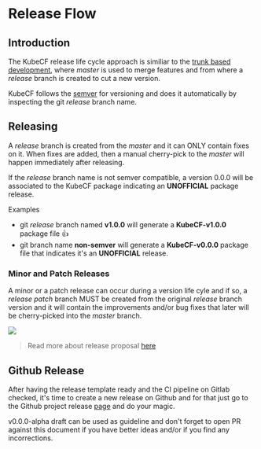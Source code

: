 # Release Flow

## Introduction

The KubeCF release life cycle approach is similiar to the [trunk based development](https://trunkbaseddevelopment.com/), where *master* is used to merge features and from where a *release* branch is created to cut a new version.

KubeCF follows the [semver](https://semver.org/) for versioning and does it automatically by inspecting the git *release* branch name.


## Releasing

A *release* branch is created from the *master* and it can ONLY contain fixes on it. When fixes are added, then a manual cherry-pick to the *master* will happen immediately after releasing.


If the *release* branch name is not semver compatible, a version 0.0.0 will be associated to the KubeCF package indicating an **UNOFFICIAL** package release.

Examples

* git *release* branch named **v1.0.0** will generate a **KubeCF-v1.0.0** package file :+1:
* git branch name **non-semver** will generate a **KubeCF-v0.0.0** package file that indicates it's an **UNOFFICIAL** release.

### Minor and Patch Releases

A minor or a patch release can occur during a version life cyle and if so, a *release patch* branch MUST be created from the original *release* branch version and it will contain the improvements and/or bug fixes that later will be cherry-picked into the *master* branch.

![](https://i.imgur.com/b2DVvMw.png)

> Read more about release proposal [here]( https://docs.google.com/document/d/1xPkFhS_0zSfyzMIHUb1q3lmILwVm0ft1ksLSMv3KWZI/edit?usp=sharing)


## Github Release

After having the release template ready and the CI pipeline on Gitlab checked, it's time to create a new release on Github and for that just go to the Github project release [page](https://github.com/SUSE/kubecf/releases) and do your magic.

v0.0.0-alpha draft can be used as guideline and don't forget to open PR against this document if you have better ideas and/or if you find any incorrections.